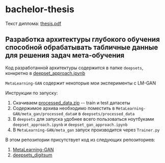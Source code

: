 # bachelor-thesis

Текст диплома: [thesis.pdf](https://github.com/garipovroma/bachelor-thesis/blob/master/thesis.pdf)

## Разработка архитектуры глубокого обучения способной обрабатывать табличные данные для решения задач мета-обучения

Код разработанной архитектуры содержится в папке `deepsets`, конкретно в [deepset_approach.ipynb](https://github.com/garipovroma/bachelor-thesis/blob/master/deepsets/deepset_approach.ipynb)

`MetaLearning-GAN` содержит некоторые мои эксперименты с LM-GAN

Инструкции по запуску:
1. Скачиваем [processed_data.zip](https://disk.yandex.ru/d/QnxlQAvZJs3WNA) -- train и test датасеты
2. Содержимое архива необходимо поместить в `MetaLearning-GAN/meta_gan/processed_data`и в `deepsets/processed_data`
3. В `deepsets` для запуска удобнее всего пользоваться ноутбуками `deepset_approach.ipynb` и `deepset_gan_approach.ipynb`
4. В `MetaLearning-GAN/meta_gan` запуск производится через `Trainer.py`


В этом репозитории присутствует код из следующих репозиториев:
1. [MetaLearning-GAN](https://github.com/IlyaHalsky/MetaLearning-GAN)
2. [deepsets_digitsum](https://github.com/dpernes/deepsets-digitsum)
